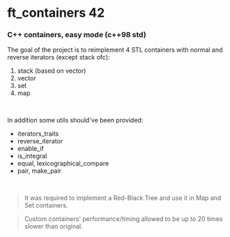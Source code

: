 # ft_containers 42
### C++ containers, easy mode (c++98 std)

The goal of the project is to reimplement 4 STL containers with normal and reverse iterators (except stack ofc):
1. stack (based on vector)
2. vector
3. set
4. map

&nbsp;


In addition some utils should've been provided:
- iterators_traits
- reverse_iterator
- enable_if
- is_integral
- equal, lexicographical_compare
- pair, make_pair

&nbsp;


> It was required to implement a Red-Black Tree and use it in Map and Set containers.

> Custom containers' performance/timing allowed to be up to 20 times slower than original.

